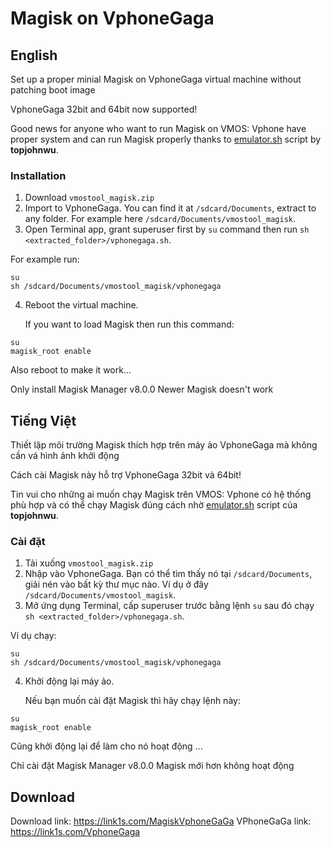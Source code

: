 # Magisk on VphoneGaga

## English


Set up a proper minial Magisk on VphoneGaga virtual machine without patching boot image

VphoneGaga 32bit and 64bit now supported!

Good news for anyone who want to run Magisk on VMOS: Vphone have proper system and can run Magisk properly thanks to [emulator.sh](https://github.com/topjohnwu/Magisk/blob/master/scripts/emulator.sh) script by **topjohnwu**. 

### Installation

  1. Download `vmostool_magisk.zip`
  2. Import to VphoneGaga. You can find it at `/sdcard/Documents`, extract to any folder. For example here `/sdcard/Documents/vmostool_magisk`.
  3. Open Terminal app, grant superuser first by `su` command then run `sh <extracted_folder>/vphonegaga.sh`.
  
  For example run:
```
su
sh /sdcard/Documents/vmostool_magisk/vphonegaga
```
  4. Reboot the virtual machine.

     If you want to load Magisk then run this command:
```
su
magisk_root enable
```


Also reboot to make it work...

Only install Magisk Manager v8.0.0
Newer Magisk doesn't work


## Tiếng Việt

Thiết lập môi trường Magisk thích hợp trên máy ảo VphoneGaga mà không cần vá hình ảnh khởi động

Cách cài Magisk này hỗ trợ VphoneGaga 32bit và 64bit!

Tin vui cho những ai muốn chạy Magisk trên VMOS: Vphone có hệ thống phù hợp và có thể chạy Magisk đúng cách nhờ [emulator.sh](https://github.com/topjohnwu/Magisk/blob/master/scripts/emulator.sh  ) script của **topjohnwu**.

### Cài đặt

   1. Tải xuống `vmostool_magisk.zip`
   2. Nhập vào VphoneGaga.  Bạn có thể tìm thấy nó tại `/sdcard/Documents`, giải nén vào bất kỳ thư mục nào.  Ví dụ ở đây `/sdcard/Documents/vmostool_magisk`.
   3. Mở ứng dụng Terminal, cấp superuser trước bằng lệnh `su` sau đó chạy `sh <extracted_folder>/vphonegaga.sh`.
  
   Ví dụ chạy:

```
su
sh /sdcard/Documents/vmostool_magisk/vphonegaga
```
   4. Khởi động lại máy ảo.

      Nếu bạn muốn cài đặt Magisk thì hãy chạy lệnh này:
```
su
magisk_root enable
```


 Cũng khởi động lại để làm cho nó hoạt động ...

 Chỉ cài đặt Magisk Manager v8.0.0
 Magisk mới hơn không hoạt động


## Download

Download link: https://link1s.com/MagiskVphoneGaGa
VPhoneGaGa link: https://link1s.com/VphoneGaga
